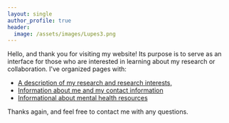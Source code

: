 ```yaml
---
layout: single
author_profile: true
header:
  image: /assets/images/Lupes3.png
---
```

Hello, and thank you for visiting my website! Its purpose is to serve as an interface for those who are interested in learning about my research or collaboration. I've organized pages with:

* [A description of my research and research interests,](/research)
* [Information about me and my contact information](/about)
* [Informational about mental health resources](/mentalhealth)

Thanks again, and feel free to contact me with any questions.
